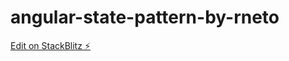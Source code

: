 # angular-state-pattern-by-rneto

[Edit on StackBlitz ⚡️](https://stackblitz.com/edit/angular-state-pattern-rneto)